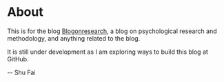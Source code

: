# About

This is for the blog [Blogonresearch](https://blogonresearch.github.io/), a blog on psychological research and methodology, and anything related to the blog.

It is still under development as I am exploring ways to build this blog at GitHub.

-- Shu Fai
